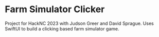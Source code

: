 # Farm Simulator Clicker
Project for HackNC 2023 with Judson Greer and David Sprague. Uses SwiftUI to build a clicking based farm simulator game.

